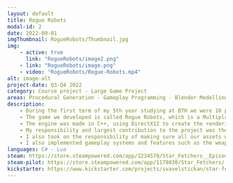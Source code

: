 ```yaml
---
layout: default
title: Rogue Robots
modal-id: 2
date: 2022-09-01
imgThumbnail: RogueRobots/Thumbnail.jpg
img:
    - active: true
      link: "RogueRobots/image2.png"
    - link: "RogueRobots/image.png"
    - video: "RogueRobots/Rogue-Robots.mp4"
alt: image-alt
project-date: Q3-Q4 2022
category: Course project - Large Game Project
areas: Procedural Generation - Gameplay Programming - Blender Modelling
description: 
    - During the first term of my 5th year studying at BTH we were 10 people collaborating on a Large Game Project. During the course of the project we used the Scrum methodology. For the project we had to develop everything from scratch, meaning no pre-made game engine was used.
    - The game we developed is called Rogue Robots, which is a Multiplayer Arcade First Person Shooter, where the player and their friends have to cooperate as mining corporation overseers to escape a cave system overrun by corrupt mining robots that the players were overseeing for the corporation. During the game players can find buffs, items, and weapon components that give the player's weapon unique effects to help fight off the hordes of enemies.
    - The engine was made in C++, using DirectX12 to create the rendering pipeline. The shaders (GPU code) were written in HLSL. We also used Lua for gameplay programming.
    - My responsibility and largest contribution to the project was the procedural generation of the levels used in the game. These levels are generated using the Wave Function Collapse algorithm and is used on the fly to generate levels during runtime. The generator uses CPU threads to quicker generate the level by generating all rooms at the same time, and then combining them into the final level.
    - I also took on the responsibility of making sure all our assets were properly made and looked good to be used in the game. I learned Blender where I adjusted the models that we outsourced for our specific needs. I created the terrain used in the procedural generation from scratch and, with help from a teacher at the University, created procedurally generated textures for the terrain.
    - I also implemented gameplay systems and features such as the weapon's component system, and I implemented the functionality of some of the items in the game.
languages: C# - Lua
steam: https://store.steampowered.com/app/1234570/Star_Fetchers__Episode_1/
steam-pilot: https://store.steampowered.com/app/1178030/Star_Fetchers/
kickstarter: https://www.kickstarter.com/projects/svavelstickan/star-fetchers-episode-1
---
```

